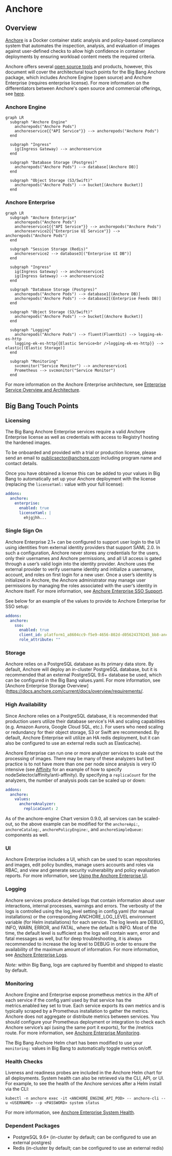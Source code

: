 # Anchore

## Overview

[Anchore](https://anchore.com/) is a Docker container static analysis and policy-based compliance system that automates the inspection, analysis, and evaluation of images against user-defined checks to allow high confidence in container deployments by ensuring workload content meets the required criteria.

Anchore offers several [open source tools](https://anchore.com/opensource/) and products, however, this document will cover the architectural touch points for the Big Bang Anchore package, which includes Anchore Engine (open source) and Anchore Enterprise (requires enterprise license). For more information on the differentiators between Anchore's open source and commercial offerings, see [here](https://anchore.com/pricing/).

### Anchore Engine

```mermaid
graph LR
  subgraph "Anchore Engine"
    anchorepods("Anchore Pods")
    anchoreservice{{"API Service"}} --> anchorepods("Anchore Pods")
  end      

  subgraph "Ingress"
    ig(Ingress Gateway) --> anchoreservice
  end

  subgraph "Database Storage (Postgres)"
    anchorepods("Anchore Pods") --> database[(Anchore DB)]
  end

  subgraph "Object Storage (S3/Swift)"
    anchorepods("Anchore Pods") --> bucket[(Anchore Bucket)]
  end
```

### Anchore Enterprise

```mermaid
graph LR
  subgraph "Anchore Enterprise"
    anchorepods("Anchore Pods")
    anchoreservice1{{"API Service"}} --> anchorepods("Anchore Pods")
    anchoreservice2{{"Enterprise UI Service"}} --> anchorepods("Anchore Pods")
  end      

  subgraph "Session Storage (Redis)"
    anchoreservice2 --> database3[("Enterprise UI DB")]
  end

  subgraph "Ingress"
    ig(Ingress Gateway) --> anchoreservice1
    ig(Ingress Gateway) --> anchoreservice2
  end

  subgraph "Database Storage (Postgres)"
    anchorepods("Anchore Pods") --> database1[(Anchore DB)]
    anchorepods("Anchore Pods") --> database2[(Enterprise Feeds DB)]
  end

  subgraph "Object Storage (S3/Swift)"
    anchorepods("Anchore Pods") --> bucket[(Anchore Bucket)]
  end

  subgraph "Logging"
    anchorepods("Anchore Pods") --> fluent(Fluentbit) --> logging-ek-es-http
    logging-ek-es-http{{Elastic Service<br />logging-ek-es-http}} --> elastic[(Elastic Storage)]
  end

  subgraph "Monitoring"
    svcmonitor("Service Monitor") --> anchoreservice1
    Prometheus --> svcmonitor("Service Monitor")
  end
```

For more information on the Anchore Enterprise architecture, see [Enterprise Service Overview and Architecture](https://docs.anchore.com/current/docs/overview/architecture/).

## Big Bang Touch Points

### Licensing

The Big Bang Anchore Enterprise services require a valid Anchore Enterprise license as well as credentials with access to Registry1 hosting the hardened images.

To be onboarded and provided with a trial or production license, please send an email to publicsector@anchore.com including program name and contact details.

Once you have obtained a license this can be added to your values in Big Bang to automatically set up your Anchore deployment with the license (replacing the `licenseYaml:` value with your full license):

```yaml
addons:
  anchore:
    enterprise:
      enabled: true
      licenseYaml: |
        ehjgjhh...
```

### Single Sign On

Anchore Enterprise 2.1+ can be configured to support user login to the UI using identities from external identity providers that support SAML 2.0. In such a configuration, Anchore never stores any credentials for the users, only their usernames and Anchore permissions, and all UI access is gated through a user’s valid login into the identity provider. Anchore uses the external provider to verify username identity and initialize a username, account, and roles on first login for a new user. Once a user’s identity is initialized in Anchore, the Anchore administrator may manage user permissions by managing the roles associated with the user’s identity in Anchore itself. For more information, see [Anchore Enterprise SSO Support](https://docs.anchore.com/current/docs/configuration/sso/).

See below for an example of the values to provide to Anchore Enterprise for SSO setup:

```yaml
addons:
  anchore:
    sso:
      enabled: true
      client_id: platform1_a8604cc9-f5e9-4656-802d-d05624370245_bb8-anchore
      role_attribute: ""
```

### Storage

Anchore relies on a PostgreSQL database as its primary data store. By default, Anchore will deploy an in-cluster PostgreSQL database, but it is recommended that an external PostgreSQL 9.6+ database be used, which can be configured in the Big Bang values.yaml. For more information, see [Anchore Enterprise Storage Overview](https://docs.anchore.com/current/docs/overview/requirements/.

### High Availability

Since Anchore relies on a PostgreSQL database, it is recommended that production users utilize their database service's HA and scaling capabilities (e.g. Amazon Aurora, Google Cloud SQL, etc.). For users who need scaling or redundancy for their object storage, S3 or Swift are recommended. By default, Anchore Enterprise will utilize an HA redis deployment, but it can also be configured to use an external redis such as Elasticache).

Anchore Enterprise can run one or more analyzer services to scale out the processing of images. There may be many of these analyzers but best practice is to not have more than one per node since analysis is very IO intensive (see [Affinity](https://repo1.dso.mil/platform-one/big-bang/apps/security-tools/anchore-enterprise/-/blob/main/docs/Affinity.md) for an example of how to specify nodeSelector/affinity/anti-affinity). By specifying a `replicaCount` for the analyzers, the number of analysis pods can be scaled up or down:

```yaml
addons:
  anchore:
    values:
      anchoreAnalyzer:
        replicaCount: 2
```

As of the anchore-engine Chart version 0.9.0, all services can be scaled-out, so the above example can be modified for the `anchoreApi:`, `anchoreCatalog:`, `anchorePolicyEngine:`, and `anchoreSimpleQueue:` components as well.

### UI

Anchore Enterprise includes a UI, which can be used to scan repositories and images, edit policy bundles, manage users accounts and roles via RBAC, and view and generate security vulnerability and policy evaluation reports. For more information, see [Using the Anchore Enterprise UI](https://docs.anchore.com/current/docs/using/ui_usage/).

### Logging

Anchore services produce detailed logs that contain information about user interactions, internal processes, warnings and errors. The verbosity of the logs is controlled using the log_level setting in config.yaml (for manual installations) or the corresponding ANCHORE_LOG_LEVEL environment variable (for Helm installations) for each service. The log levels are DEBUG, INFO, WARN, ERROR, and FATAL, where the default is INFO. Most of the time, the default level is sufficient as the logs will contain warn, error and fatal messages as well, but for deep troubleshooting, it is always recommended to increase the log level to DEBUG in order to ensure the availability of the maximum amount of information. For more information, see [Anchore Enterprise Logs](https://docs.anchore.com/current/docs/troubleshooting/#logs).

_Note:_ within Big Bang, logs are captured by fluentbit and shipped to elastic by default.

### Monitoring

Anchore Engine and Enterprise expose prometheus metrics in the API of each service if the config.yaml used by that service has the metrics.enabled key set to true. Each service exports its own metrics and is typically scraped by a Prometheus installation to gather the metrics. Anchore does not aggregate or distribute metrics between services. You should configure your Prometheus deployment or integration to check each Anchore service’s api (using the same port it exports), for the /metrics route. For more information, see [Anchore Enterprise Monitoring](https://docs.anchore.com/3.3/docs/monitoring/#monitoring-in-kubernetes-andor-helm-chart).

The Big Bang Anchore Helm chart has been modified to use your `monitoring:` values in Big Bang to automatically toggle metrics on/off.

### Health Checks

Liveness and readiness probes are included in the Anchore Helm chart for all deployments. System health can also be retrieved via the CLI, API, or UI. For example, to see the health of the Anchore services after a Helm install via the CLI:

```shell
kubectl -n anchore exec -it <ANCHORE_ENGINE_API_POD> -- anchore-cli --u <USERNAME> --p <PASSWORD> system status
```

For more information, see [Anchore Enterprise System Health](https://docs.anchore.com/current/docs/using/ui_usage/system_health/).

### Dependent Packages

- PostgreSQL 9.6+ (in-cluster by default; can be configured to use an external postgres)
- Redis (in-cluster by default; can be configured to use an external redis)
